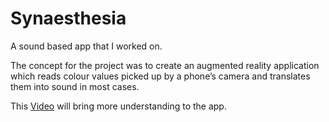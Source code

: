 # Synaesthesia
A sound based app that I worked on.

The concept for the project was to create an augmented reality application which reads colour values picked up by a phone’s camera and translates them into sound in most cases.

This [Video](https://youtu.be/2yYYuPnTrAQ) will bring more understanding to the app.
